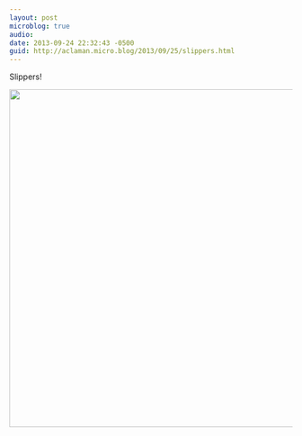 ```yaml
---
layout: post
microblog: true
audio: 
date: 2013-09-24 22:32:43 -0500
guid: http://aclaman.micro.blog/2013/09/25/slippers.html
---
```

Slippers!

<img src="http://micro.alexclaman.com/uploads/2018/6aef64c7a6.jpg" width="600" height="600" />
